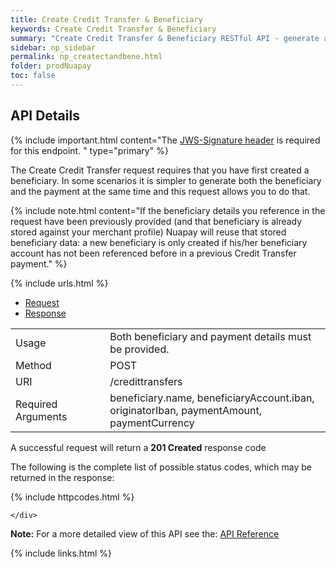 ```yaml
---
title: Create Credit Transfer & Beneficiary
keywords: Create Credit Transfer & Beneficiary
summary: "Create Credit Transfer & Beneficiary RESTful API - generate a payment and its beneficiary in a single API call."
sidebar: np_sidebar
permalink: np_createctandbene.html
folder: prodNuapay
toc: false
---
```


## API Details

{% include important.html content="The [JWS-Signature header](np_secjws.html) is required for this endpoint. " type="primary" %} 

The Create Credit Transfer request requires that you have first created a beneficiary. In some scenarios it is simpler to generate both the beneficiary and the payment at the same time and this request allows you to do that. 

{% include note.html content="If the beneficiary details you reference in the request have been previously provided (and that beneficiary is already stored against your merchant profile) Nuapay will reuse that stored beneficiary data: a new beneficiary is only created if his/her beneficiary account has not been referenced before in a previous Credit Transfer payment." %}

{% include urls.html %}

<ul id="profileTabs" class="nav nav-tabs">
    <li class="active"><a href="#profile" data-toggle="tab">Request</a></li>
    <li><a href="#about" data-toggle="tab">Response</a></li>
   
</ul>
  <div class="tab-content">
<div role="tabpanel" class="tab-pane active" id="profile">


  <table>
<colgroup>
<col width="30%" />
<col width="90%" />
</colgroup>

<tbody>
<tr>
<td markdown="span">Usage</td>
<td markdown="span">Both beneficiary and payment details must be provided.</td>
</tr>
<tr>
<td markdown="span">Method</td>
<td markdown="span"><span class="label label-info">POST </span>
</td>
</tr>
<tr>
<td markdown="span">URI</td>
<td markdown="span">/credittransfers
</td>
</tr>
<tr>
<td markdown="span">Required Arguments</td>
<td markdown="span">beneficiary.name, beneficiaryAccount.iban, originatorIban, paymentAmount, paymentCurrency
</td>
</tr>
</tbody>
</table>



</div>

<div role="tabpanel" class="tab-pane" id="about">
<p>A successful request will return a <b>201 Created</b> response code</p>
<p>The following is the complete list of possible status codes, which may be returned in the response:</p>
    {% include httpcodes.html %}
    
 
    </div>


</div>


<b>Note:</b> For a more detailed view of this API see the: <a href="https://docs.nuapay.com/v1/#-a-name-create-credit-transfer-and-beneficiary-a-create-credit-transfer-and-beneficiary" target = '_blank'><i class="fa fa-cogs"></i> API Reference</a>


<!--{% include swaggerlink.html %}-->

{% include links.html %}
